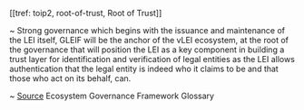 [[tref: toip2, root-of-trust, Root of Trust]]

~ Strong governance which begins with the issuance and maintenance of the LEI itself, GLEIF will be the anchor of the vLEI ecosystem, at the root of the governance that will position the LEI as a key component in building a trust layer for identification and verification of legal entities as the LEI allows authentication that the legal entity is indeed who it claims to be and that those who act on its behalf, can.

~ [Source](https://www.gleif.org/vlei/introducing-the-vlei-ecosystem-governance-framework/2023-12-15_vlei-egf-v2.0-glossary_v1.3_final.pdf) Ecosystem Governance Framework Glossary
